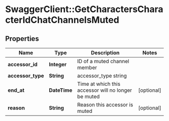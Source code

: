 # SwaggerClient::GetCharactersCharacterIdChatChannelsMuted

## Properties
Name | Type | Description | Notes
------------ | ------------- | ------------- | -------------
**accessor_id** | **Integer** | ID of a muted channel member | 
**accessor_type** | **String** | accessor_type string | 
**end_at** | **DateTime** | Time at which this accessor will no longer be muted | [optional] 
**reason** | **String** | Reason this accessor is muted | [optional] 



